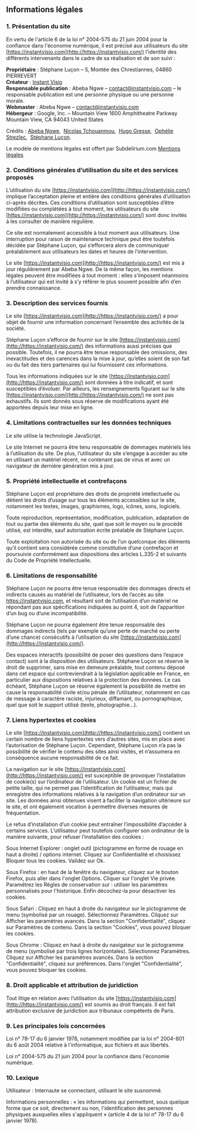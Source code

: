 ## Informations légales

### 1\. Présentation du site

En vertu de l'article 6 de la loi n° 2004-575 du 21 juin 2004 pour la confiance dans l'économie numérique, il est précisé aux utilisateurs du site [https://instantvisio.com](http://https://instantvisio.com/) l'identité des différents intervenants dans le cadre de sa réalisation et de son suivi :

**Propriétaire** : Stéphane Luçon – 5, Montée des Chrestiannes, 04860 PIERREVERT  
**Créateur** : [Instant Visio](https://instantvisio.com)  
**Responsable publication** : Abeba Ngwe – contact@instantvisio.com – le responsable publication est une personne physique ou une personne morale.  
**Webmaster** : Abeba Ngwe – contact@instantvisio.com  
**Hébergeur** : Google, Inc. – Mountain View 1600 Amphitheatre Parkway Mountain View, CA 94043 United States  

Crédits : [Abeba Ngwe](https://abebangwe.com),  [Nicolas Tchouanmou](https://fr.linkedin.com/in/nicolas-tchouanmou-7029a112),  [Hugo Gresse](http://twitter.com/hugogresse),  [Ophélie Strezlec](https://fr.linkedin.com/in/oph%C3%A9lie-strezlec-b40385103),  [Stéphane Luçon](https://fr.linkedin.com/in/stephanelucon). 

Le modèle de mentions légales est offert par Subdelirium.com [Mentions légales](https://www.subdelirium.com/generateur-de-mentions-legales/)

### 2\. Conditions générales d’utilisation du site et des services proposés

L’utilisation du site [https://instantvisio.com](http://https://instantvisio.com/) implique l’acceptation pleine et entière des conditions générales d’utilisation ci-après décrites. Ces conditions d’utilisation sont susceptibles d’être modifiées ou complétées à tout moment, les utilisateurs du site [https://instantvisio.com](http://https://instantvisio.com/) sont donc invités à les consulter de manière régulière.

Ce site est normalement accessible à tout moment aux utilisateurs. Une interruption pour raison de maintenance technique peut être toutefois décidée par Stéphane Luçon, qui s’efforcera alors de communiquer préalablement aux utilisateurs les dates et heures de l’intervention.

Le site [https://instantvisio.com](http://https://instantvisio.com/) est mis à jour régulièrement par Abeba Ngwe. De la même façon, les mentions légales peuvent être modifiées à tout moment : elles s’imposent néanmoins à l’utilisateur qui est invité à s’y référer le plus souvent possible afin d’en prendre connaissance.

### 3\. Description des services fournis

Le site [https://instantvisio.com](http://https://instantvisio.com/) a pour objet de fournir une information concernant l’ensemble des activités de la société.

Stéphane Luçon s’efforce de fournir sur le site [https://instantvisio.com](http://https://instantvisio.com/) des informations aussi précises que possible. Toutefois, il ne pourra être tenue responsable des omissions, des inexactitudes et des carences dans la mise à jour, qu’elles soient de son fait ou du fait des tiers partenaires qui lui fournissent ces informations.

Tous les informations indiquées sur le site [https://instantvisio.com](http://https://instantvisio.com/) sont données à titre indicatif, et sont susceptibles d’évoluer. Par ailleurs, les renseignements figurant sur le site [https://instantvisio.com](http://https://instantvisio.com/) ne sont pas exhaustifs. Ils sont donnés sous réserve de modifications ayant été apportées depuis leur mise en ligne.

### 4\. Limitations contractuelles sur les données techniques

Le site utilise la technologie JavaScript.

Le site Internet ne pourra être tenu responsable de dommages matériels liés à l’utilisation du site. De plus, l’utilisateur du site s’engage à accéder au site en utilisant un matériel récent, ne contenant pas de virus et avec un navigateur de dernière génération mis à jour.

### 5\. Propriété intellectuelle et contrefaçons

Stéphane Luçon est propriétaire des droits de propriété intellectuelle ou détient les droits d’usage sur tous les éléments accessibles sur le site, notamment les textes, images, graphismes, logo, icônes, sons, logiciels.

Toute reproduction, représentation, modification, publication, adaptation de tout ou partie des éléments du site, quel que soit le moyen ou le procédé utilisé, est interdite, sauf autorisation écrite préalable de Stéphane Luçon.

Toute exploitation non autorisée du site ou de l’un quelconque des éléments qu’il contient sera considérée comme constitutive d’une contrefaçon et poursuivie conformément aux dispositions des articles L.335-2 et suivants du Code de Propriété Intellectuelle.

### 6\. Limitations de responsabilité

Stéphane Luçon ne pourra être tenue responsable des dommages directs et indirects causés au matériel de l’utilisateur, lors de l’accès au site https://instantvisio.com, et résultant soit de l’utilisation d’un matériel ne répondant pas aux spécifications indiquées au point 4, soit de l’apparition d’un bug ou d’une incompatibilité.

Stéphane Luçon ne pourra également être tenue responsable des dommages indirects (tels par exemple qu’une perte de marché ou perte d’une chance) consécutifs à l’utilisation du site [https://instantvisio.com](http://https://instantvisio.com/).

Des espaces interactifs (possibilité de poser des questions dans l’espace contact) sont à la disposition des utilisateurs. Stéphane Luçon se réserve le droit de supprimer, sans mise en demeure préalable, tout contenu déposé dans cet espace qui contreviendrait à la législation applicable en France, en particulier aux dispositions relatives à la protection des données. Le cas échéant, Stéphane Luçon se réserve également la possibilité de mettre en cause la responsabilité civile et/ou pénale de l’utilisateur, notamment en cas de message à caractère raciste, injurieux, diffamant, ou pornographique, quel que soit le support utilisé (texte, photographie…).

### 7\. Liens hypertextes et cookies

Le site [https://instantvisio.com](http://https://instantvisio.com/) contient un certain nombre de liens hypertextes vers d’autres sites, mis en place avec l’autorisation de Stéphane Luçon. Cependant, Stéphane Luçon n’a pas la possibilité de vérifier le contenu des sites ainsi visités, et n’assumera en conséquence aucune responsabilité de ce fait.

La navigation sur le site [https://instantvisio.com](http://https://instantvisio.com/) est susceptible de provoquer l’installation de cookie(s) sur l’ordinateur de l’utilisateur. Un cookie est un fichier de petite taille, qui ne permet pas l’identification de l’utilisateur, mais qui enregistre des informations relatives à la navigation d’un ordinateur sur un site. Les données ainsi obtenues visent à faciliter la navigation ultérieure sur le site, et ont également vocation à permettre diverses mesures de fréquentation.

Le refus d’installation d’un cookie peut entraîner l’impossibilité d’accéder à certains services. L’utilisateur peut toutefois configurer son ordinateur de la manière suivante, pour refuser l’installation des cookies :

Sous Internet Explorer : onglet outil (pictogramme en forme de rouage en haut a droite) / options internet. Cliquez sur Confidentialité et choisissez Bloquer tous les cookies. Validez sur Ok.

Sous Firefox : en haut de la fenêtre du navigateur, cliquez sur le bouton Firefox, puis aller dans l'onglet Options. Cliquer sur l'onglet Vie privée. Paramétrez les Règles de conservation sur : utiliser les paramètres personnalisés pour l'historique. Enfin décochez-la pour désactiver les cookies.

Sous Safari : Cliquez en haut à droite du navigateur sur le pictogramme de menu (symbolisé par un rouage). Sélectionnez Paramètres. Cliquez sur Afficher les paramètres avancés. Dans la section "Confidentialité", cliquez sur Paramètres de contenu. Dans la section "Cookies", vous pouvez bloquer les cookies.

Sous Chrome : Cliquez en haut à droite du navigateur sur le pictogramme de menu (symbolisé par trois lignes horizontales). Sélectionnez Paramètres. Cliquez sur Afficher les paramètres avancés. Dans la section "Confidentialité", cliquez sur préférences. Dans l'onglet "Confidentialité", vous pouvez bloquer les cookies.

### 8\. Droit applicable et attribution de juridiction

Tout litige en relation avec l’utilisation du site [https://instantvisio.com](http://https://instantvisio.com/) est soumis au droit français. Il est fait attribution exclusive de juridiction aux tribunaux compétents de Paris.

### 9\. Les principales lois concernées

Loi n° 78-17 du 6 janvier 1978, notamment modifiée par la loi n° 2004-801 du 6 août 2004 relative à l'informatique, aux fichiers et aux libertés.

Loi n° 2004-575 du 21 juin 2004 pour la confiance dans l'économie numérique.

### 10\. Lexique

Utilisateur : Internaute se connectant, utilisant le site susnommé.

Informations personnelles : « les informations qui permettent, sous quelque forme que ce soit, directement ou non, l'identification des personnes physiques auxquelles elles s'appliquent » (article 4 de la loi n° 78-17 du 6 janvier 1978).
